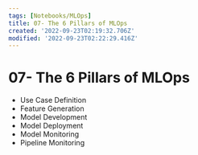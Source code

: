 ```yaml
---
tags: [Notebooks/MLOps]
title: 07- The 6 Pillars of MLOps
created: '2022-09-23T02:19:32.706Z'
modified: '2022-09-23T02:22:29.416Z'
---
```


# 07- The 6 Pillars of MLOps

- Use Case Definition
- Feature Generation
- Model Development
- Model Deployment
- Model Monitoring
- Pipeline Monitoring 
